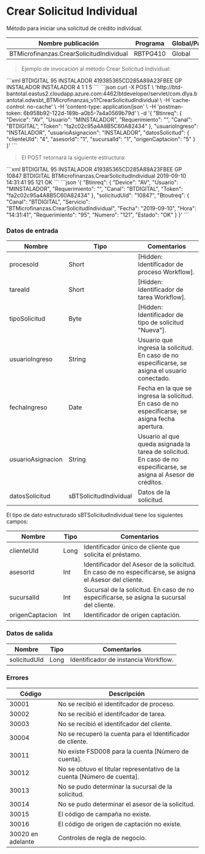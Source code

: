 # Crear Solicitud Individual 

Método para iniciar una solicitud de crédito individual. 

Nombre publicación | Programa | Global/País 
--------- | ----------- | ----------- 
BTMicrofinanzas.CrearSolicitudIndividual | RBTPG410 | Global 

> Ejemplo de invocación al método Crear Solicitud Individual: 

<code-group> 
<code-block title="XML" active> 
```xml 
<soapenv:Envelope xmlns:soapenv="http://schemas.xmlsoap.org/soap/envelope/" xmlns:bts="http://uy.com.dlya.bantotal/BTSOA/"> 
   <soapenv:Header/> 
   <soapenv:Body> 
      <bts:BTMicrofinanzas.CrearSolicitudIndividual> 
         <bts:Btinreq> 
            <bts:Canal>BTDIGITAL</bts:Canal> 
            <bts:Requerimiento>95</bts:Requerimiento> 
            <bts:Usuario>INSTALADOR</bts:Usuario> 
            <bts:Token>419385365CD285A89A23FBEE</bts:Token> 
            <bts:Device>GP</bts:Device> 
         </bts:Btinreq> 
         <bts:usuarioIngreso>INSTALADOR</bts:usuarioIngreso> 
         <bts:fechaIngreso></bts:fechaIngreso> 
         <bts:usuarioAsignacion>INSTALADOR</bts:usuarioAsignacion> 
         <bts:datosSolicitud> 
            <bts:clienteUId>4</bts:clienteUId> 
            <bts:asesorId>1</bts:asesorId> 
            <bts:sucursalId>1</bts:sucursalId> 
            <bts:origenCaptacion>5</bts:origenCaptacion> 
         </bts:datosSolicitud> 
      </bts:BTMicrofinanzas.CrearSolicitudIndividual> 
   </soapenv:Body> 
</soapenv:Envelope> 
``` 
</code-block> 

<code-block title="JSON"> 
```json 
curl -X POST \ 
  'http://btd-bantotal.eastus2.cloudapp.azure.com:4462/btdeveloper/servlet/com.dlya.bantotal.odwsbt_BTMicrofinanzas_v1?CrearSolicitudIndividual \ 
  -H 'cache-control: no-cache' \ 
  -H 'content-type: application/json' \ 
  -H 'postman-token: 6b958b92-122d-189b-a0b5-7a4a0569b79d' \ 
  -d '{ 
	"Btinreq": { 
		"Device": "AV", 
		"Usuario": "MINSTALADOR", 
		"Requerimiento": "", 
		"Canal": "BTDIGITAL", 
		"Token": "fa2c02c95a4A8B5C60A82434" 
	}, 
    "usuarioIngreso": "INSTALADOR", 
    "usuarioAsignacion": "INSTALADOR", 
    "datosSolicitud": { 
        "clienteUId": "4", 
        "asesorId": "1", 
        "sucursalId": "1", 
        "origenCaptacion": "5" 
    } 
}' 
``` 
</code-block> 
</code-group> 

> El POST retornará la siguiente estructura: 

<code-group> 
<code-block title="XML" active> 
```xml 
<SOAP-ENV:Envelope xmlns:SOAP-ENV="http://schemas.xmlsoap.org/soap/envelope/" xmlns:xsd="http://www.w3.org/2001/XMLSchema" xmlns:SOAP-ENC="http://schemas.xmlsoap.org/soap/encoding/" xmlns:xsi="http://www.w3.org/2001/XMLSchema-instance"> 
   <SOAP-ENV:Body> 
      <BTMicrofinanzas.CrearSolicitudIndividualResponse> 
         <Btinreq> 
            <Canal>BTDIGITAL</Canal> 
            <Requerimiento>95</Requerimiento> 
            <Usuario>INSTALADOR</Usuario> 
            <Token>419385365CD285A89A23FBEE</Token> 
            <Device>GP</Device> 
         </Btinreq> 
         <solicitudUId>10847</solicitudUId> 
         <Erroresnegocio></Erroresnegocio> 
         <Btoutreq> 
            <Canal>BTDIGITAL</Canal> 
            <Servicio>BTMicrofinanzas.CrearSolicitudIndividual</Servicio> 
            <Fecha>2019-09-10</Fecha> 
            <Hora>14:31:41</Hora> 
            <Requerimiento>95</Requerimiento> 
            <Numero>121</Numero> 
            <Estado>OK</Estado> 
         </Btoutreq> 
      </BTMicrofinanzas.CrearSolicitudIndividualResponse> 
   </SOAP-ENV:Body> 
</SOAP-ENV:Envelope> 
``` 
</code-block> 

<code-block title="JSON"> 
```json 
'{ 
	"Btinreq": { 
		"Device": "AV", 
		"Usuario": "MINSTALADOR", 
		"Requerimiento": "", 
		"Canal": "BTDIGITAL", 
		"Token": "fa2c02c95a4A8B5C60A82434" 
	}, 
      "solicitudUId": "10847", 
      "Btoutreq": { 
         "Canal": "BTDIGITAL", 
         "Servicio": "BTMicrofinanzas.CrearSolicitudIndividual", 
         "Fecha": "2019-09-10", 
         "Hora": "14:31:41", 
         "Requerimiento": "95", 
         "Numero": "121", 
         "Estado": "OK" 
      } 
}'   
``` 
</code-block> 
</code-group> 

### Datos de entrada 

Nombre | Tipo | Comentarios 
--------- | ----------- | ----------- 
procesoId | Short | [Hidden: Identificador de proceso Workflow]. 
tareaId | Short | [Hidden: Identificador de tarea Workflow]. 
tipoSolicitud | Byte | [Hidden: Identificador de tipo de solicitud "Nueva"]. 
usuarioIngreso | String | Usuario que ingresa la solicitud. En caso de no especificarse, se asigna el usuario conectado. 
fechaIngreso | Date | Fecha en la que se ingresa la solicitud. En caso de no especificarse, se asigna fecha apertura. 
usuarioAsignacion | String | Usuario al que queda asignada la tarea de solicitud. En caso de no especificarse, se asigna al Asesor de créditos. 
datosSolicitud | sBTSolicitudIndividual | Datos de la solicitud. 

El tipo de dato estructurado sBTSolicitudIndividual tiene los siguientes campos: 

Nombre | Tipo | Comentarios 
--------- | ----------- | ----------- 
clienteUId | Long | Identificador único de cliente que solicita el préstamo. 
asesorId | Int | Identificador del Asesor de la solicitud. En caso de no especificarse, se asigna el Asesor del cliente. 
sucursalId | Int | Sucursal de la solicitud. En caso de no especificarse, se asigna la sucursal del cliente. 
origenCaptacion | Int | Identificador de origen captación. 

### Datos de salida 

Nombre | Tipo | Comentarios 
--------- | ----------- | ----------- 
solicitudUId | Long | Identificador de instancia Workflow. 

### Errores 

Código | Descripción 
--------- | ----------- 
30001 | No se recibió el identifcador de proceso. 
30002 | No se recibió el identifcador de tarea. 
30003 | No se recibió el identifcador del cliente. 
30004 | No se recuperó la cuenta para el Identificador de cliente. 
30011 | No existe FSD008 para la cuenta [Número de cuenta]. 
30012 | No se obtuvo el titular representativo de la cuenta [Número de cuenta]. 
30013 | No se pudo determinar la sucursal de la solicitud. 
30014 | No se pudo determinar el asesor de la solicitud. 
30015 | El código de campaña no existe. 
30016 | El código de origen de captación no existe. 
30020 en adelante | Controles de regla de negocio. 

 
